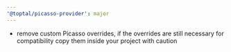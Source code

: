 ```yaml
---
'@toptal/picasso-provider': major
---
```


- remove custom Picasso overrides, if the overrides are still necessary for compatibility copy them inside your project with caution
